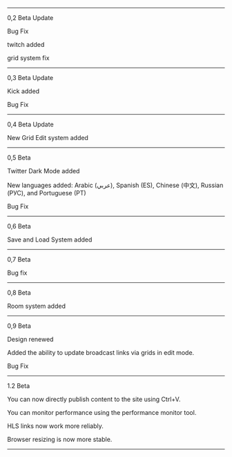 ------------------------------------------
0,2 Beta Update 

Bug Fix

twitch added

grid system fix

-----------------------------------------

0,3 Beta Update

Kick added

Bug Fix

-----------------------------------------

0,4 Beta Update

New Grid Edit system added


-----------------------------------------

0,5 Beta

Twitter Dark Mode added

New languages added: Arabic (عربي), Spanish (ES), Chinese (中文), Russian (РУС), and Portuguese (PT)

Bug Fix

-----------------------------------------

0,6 Beta 

Save and Load System added


-----------------------------------------

0,7 Beta

Bug fix

-----------------------------------------

0,8 Beta

Room system added


-----------------------------------------

0,9 Beta

Design renewed

Added the ability to update broadcast links via grids in edit mode.

Bug Fix

----------------------------------------------------

1.2 Beta

You can now directly publish content to the site using Ctrl+V.

You can monitor performance using the performance monitor tool.

HLS links now work more reliably.

Browser resizing is now more stable.



----------------------------------------------------------



